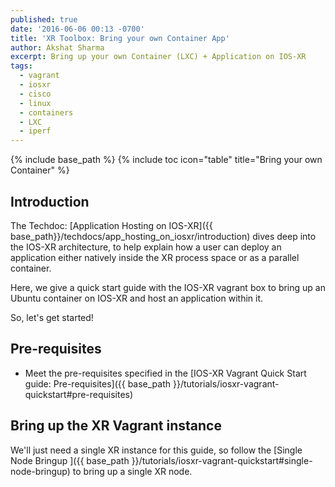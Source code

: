 ```yaml
---
published: true
date: '2016-06-06 00:13 -0700'
title: 'XR Toolbox: Bring your own Container App'
author: Akshat Sharma
excerpt: Bring up your own Container (LXC) + Application on IOS-XR
tags:
  - vagrant
  - iosxr
  - cisco
  - linux
  - containers
  - LXC
  - iperf
---
```


{% include base_path %}
{% include toc icon="table" title="Bring your own Container" %}


## Introduction

The Techdoc: [Application Hosting on IOS-XR]({{ base_path}}/techdocs/app_hosting_on_iosxr/introduction) dives deep into the IOS-XR architecture, to help explain how a user can deploy an application either natively inside the XR process space or as a parallel container.

Here, we give a quick start guide with the IOS-XR vagrant box to bring up an Ubuntu container on IOS-XR and host an application within it.

So, let's get started!


## Pre-requisites

*  Meet the pre-requisites specified in the [IOS-XR Vagrant Quick Start guide: Pre-requisites]({{ base_path }}/tutorials/iosxr-vagrant-quickstart#pre-requisites) 
 


## Bring up the XR Vagrant instance  


We'll just need a single XR instance for this guide, so follow the  [Single Node Bringup ]({{ base_path }}/tutorials/iosxr-vagrant-quickstart#single-node-bringup) to bring up a single XR node.
